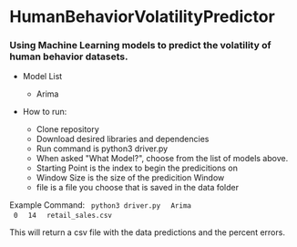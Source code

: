# HumanBehaviorVolatilityPredictor
### Using Machine Learning models to predict the volatility of human behavior datasets.

* Model List
  * Arima

* How to run:
  * Clone repository
  * Download desired libraries and dependencies
  * Run command is python3 driver.py
  * When asked "What Model?", choose from the list of models above.
  * Starting Point is the index to begin the predicitions on
  * Window Size is the size of the predicition Window
  * file is a file you choose that is saved in the data folder
  
  
Example Command:
<code> python3 driver.py </code>
<code> Arima </code>
<code> 0 </code>
<code> 14 </code>
<code> retail_sales.csv </code>
  
This will return a csv file with the data predictions and the percent errors. 


